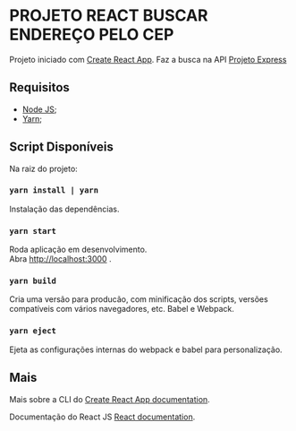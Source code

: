 # PROJETO REACT BUSCAR ENDEREÇO PELO CEP

Projeto iniciado com [Create React App](https://github.com/facebook/create-react-app).
Faz a busca na API [Projeto Express](https://github.com/diegomarcelino92/express-sequelize-redis-jest)


## Requisitos

- [Node JS](https://nodejs.org/en/download/);
- [Yarn](https://classic.yarnpkg.com/en/docs/install/#debian-stable);


## Script Disponíveis

Na raiz do projeto:


### `yarn install | yarn`

Instalação das dependências.


### `yarn start`

Roda aplicação em desenvolvimento.\
Abra [http://localhost:3000](http://localhost:3000) .


### `yarn build`

Cria uma versão para producão, com minificação dos scripts, versões compatíveis com vários navegadores, etc. Babel e Webpack.


### `yarn eject`

Ejeta as configurações internas do webpack e babel para personalização.


## Mais

Mais sobre a CLI do [Create React App documentation](https://facebook.github.io/create-react-app/docs/getting-started).

Documentação do React JS [React documentation](https://reactjs.org/).
